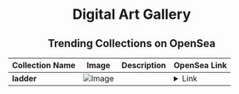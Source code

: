 <div align="center">

# Digital Art Gallery

## Trending Collections on OpenSea

| Collection Name                       | Image                                                                                     | Description                       | OpenSea Link                                                                                          |
|---------------------------------------|-------------------------------------------------------------------------------------------|-----------------------------------|--------------------------------------------------------------------------------------------------------|
| **ladder** | ![Image](https://i.seadn.io/s/raw/files/a9beeebca647cb61b3ccfbbb5f1a2fdf.jpg?w=500&auto=format?w=200&auto=format) |  | <details><summary>Link</summary>[ladder](https://opensea.io/collection/ladder-33)</details> |

</div>